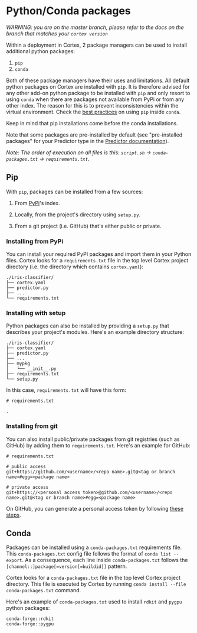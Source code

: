# Python/Conda packages

_WARNING: you are on the master branch, please refer to the docs on the branch that matches your `cortex version`_

Within a deployment in Cortex, 2 package managers can be used to install additional python packages:

1. `pip`
1. `conda`

Both of these package managers have their uses and limitations. All default python packages on Cortex are installed with `pip`. It is therefore advised for any other add-on python package to be installed with `pip` and only resort to using `conda` when there are packages not available from PyPi or from any other index. The reason for this is to prevent inconsistencies within the virtual environment. Check the [best practices](https://www.anaconda.com/using-pip-in-a-conda-environment/) on using `pip` inside `conda`.

Keep in mind that pip installations come before the conda installations.

Note that some packages are pre-installed by default (see "pre-installed packages" for your Predictor type in the [Predictor documentation](predictors.md)).

*Note: The order of execution on all files is this: `script.sh` -> `conda-packages.txt` -> `requirements.txt`.*

## Pip

With `pip`, packages can be installed from a few sources:

1. From [PyPi](https://pypi.org)'s index.

1. Locally, from the project's directory using `setup.py`.

1. From a git project (i.e. GitHub) that's either public or private.

### Installing from PyPi

You can install your required PyPI packages and import them in your Python files. Cortex looks for a `requirements.txt` file in the top level Cortex project directory (i.e. the directory which contains `cortex.yaml`):

```text
./iris-classifier/
├── cortex.yaml
├── predictor.py
├── ...
└── requirements.txt
```

### Installing with setup

Python packages can also be installed by providing a `setup.py` that describes your project's modules. Here's an example directory structure:

```text
./iris-classifier/
├── cortex.yaml
├── predictor.py
├── ...
├── mypkg
│   └── __init__.py
├── requirements.txt
└── setup.py
```

In this case, `requirements.txt` will have this form:
```text
# requirements.txt

.
```

### Installing from git

You can also install public/private packages from git registries (such as GitHub) by adding them to `requirements.txt`. Here's an example for GitHub:

```text
# requirements.txt

# public access
git+https://github.com/<username>/<repo name>.git@<tag or branch name>#egg=<package name>

# private access
git+https://<personal access token>@github.com/<username>/<repo name>.git@<tag or branch name>#egg=<package name>
```

On GitHub, you can generate a personal access token by following [these steps](https://help.github.com/en/github/authenticating-to-github/creating-a-personal-access-token-for-the-command-line).

## Conda

Packages can be installed using a `conda-packages.txt` requirements file. This `conda-packages.txt` config file follows the format of `conda list --export`. As a consequence, each line inside `conda-packages.txt` follows the `[channel::]package[=version[=buildid]]` pattern.

Cortex looks for a `conda-packages.txt` file in the top level Cortex project directory. This file is executed by Cortex by running `conda install --file conda-packages.txt` command.

Here's an example of `conda-packages.txt` used to install `rdkit` and `pygpu` python packages:

```text
conda-forge::rdkit
conda-forge::pygpu
```